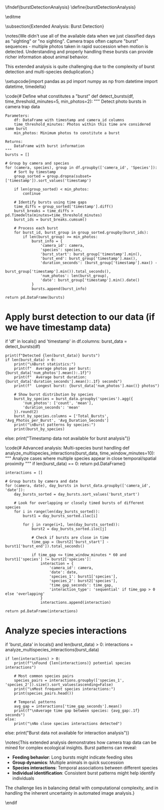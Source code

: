 \ifndef{burstDetectionAnalysis}
\define{burstDetectionAnalysis}

\editme

\subsection{Extended Analysis: Burst Detection}

\notes{We didn't use all of the available data when we just classified days as "sighting" or "no sighting". Camera traps often capture "burst" sequences - multiple photos taken in rapid succession when motion is detected. Understanding and properly handling these bursts can provide richer information about animal behavior.

This extended analysis is quite challenging due to the complexity of burst detection and multi-species deduplication.}

\setupcode{import pandas as pd
import numpy as np
from datetime import datetime, timedelta}

\code{# Define what constitutes a "burst"
def detect_bursts(df, time_threshold_minutes=5, min_photos=2):
    """
    Detect photo bursts in camera trap data
    
    Parameters:
        df: DataFrame with timestamp and camera_id columns
        time_threshold_minutes: Photos within this time are considered same burst
        min_photos: Minimum photos to constitute a burst
    
    Returns:
        DataFrame with burst information
    """
    bursts = []
    
    # Group by camera and species
    for (camera, species), group in df.groupby(['camera_id', 'Species']):
        # Sort by timestamp
        group_sorted = group.dropna(subset=['timestamp']).sort_values('timestamp')
        
        if len(group_sorted) < min_photos:
            continue
            
        # Identify bursts using time gaps
        time_diffs = group_sorted['timestamp'].diff()
        burst_breaks = time_diffs > pd.Timedelta(minutes=time_threshold_minutes)
        burst_ids = burst_breaks.cumsum()
        
        # Process each burst
        for burst_id, burst_group in group_sorted.groupby(burst_ids):
            if len(burst_group) >= min_photos:
                burst_info = {
                    'camera_id': camera,
                    'species': species,
                    'burst_start': burst_group['timestamp'].min(),
                    'burst_end': burst_group['timestamp'].max(),
                    'duration_seconds': (burst_group['timestamp'].max() - 
                                       burst_group['timestamp'].min()).total_seconds(),
                    'num_photos': len(burst_group),
                    'date': burst_group['timestamp'].min().date()
                }
                bursts.append(burst_info)
    
    return pd.DataFrame(bursts)

# Apply burst detection to our data (if we have timestamp data)
if 'df' in locals() and 'timestamp' in df.columns:
    burst_data = detect_bursts(df)
    
    print(f"Detected {len(burst_data)} bursts")
    if len(burst_data) > 0:
        print("\nBurst statistics:")
        print(f"  Average photos per burst: {burst_data['num_photos'].mean():.1f}")
        print(f"  Average burst duration: {burst_data['duration_seconds'].mean():.1f} seconds")
        print(f"  Longest burst: {burst_data['num_photos'].max()} photos")
        
        # Show burst distribution by species
        burst_by_species = burst_data.groupby('species').agg({
            'num_photos': ['count', 'mean'],
            'duration_seconds': 'mean'
        }).round(2)
        burst_by_species.columns = ['Total_Bursts', 'Avg_Photos_per_Burst', 'Avg_Duration_Seconds']
        print("\nBurst patterns by species:")
        print(burst_by_species)
else:
    print("Timestamp data not available for burst analysis")}

\code{# Advanced analysis: Multi-species burst handling
def analyze_multispecies_interactions(burst_data, time_window_minutes=10):
    """
    Analyze cases where multiple species appear in close temporal/spatial proximity
    """
    if len(burst_data) == 0:
        return pd.DataFrame()
    
    interactions = []
    
    # Group bursts by camera and date
    for (camera, date), day_bursts in burst_data.groupby(['camera_id', 'date']):
        day_bursts_sorted = day_bursts.sort_values('burst_start')
        
        # Look for overlapping or closely timed bursts of different species
        for i in range(len(day_bursts_sorted)):
            burst1 = day_bursts_sorted.iloc[i]
            
            for j in range(i+1, len(day_bursts_sorted)):
                burst2 = day_bursts_sorted.iloc[j]
                
                # Check if bursts are close in time
                time_gap = (burst2['burst_start'] - burst1['burst_end']).total_seconds()
                
                if time_gap <= time_window_minutes * 60 and burst1['species'] != burst2['species']:
                    interaction = {
                        'camera_id': camera,
                        'date': date,
                        'species_1': burst1['species'],
                        'species_2': burst2['species'],
                        'time_gap_seconds': time_gap,
                        'interaction_type': 'sequential' if time_gap > 0 else 'overlapping'
                    }
                    interactions.append(interaction)
    
    return pd.DataFrame(interactions)

# Analyze species interactions
if 'burst_data' in locals() and len(burst_data) > 0:
    interactions = analyze_multispecies_interactions(burst_data)
    
    if len(interactions) > 0:
        print(f"\nFound {len(interactions)} potential species interactions")
        
        # Most common species pairs
        species_pairs = interactions.groupby(['species_1', 'species_2']).size().sort_values(ascending=False)
        print("\nMost frequent species interactions:")
        print(species_pairs.head())
        
        # Temporal patterns
        avg_gap = interactions['time_gap_seconds'].mean()
        print(f"\nAverage time gap between species: {avg_gap:.1f} seconds")
    else:
        print("\nNo close species interactions detected")
else:
    print("Burst data not available for interaction analysis")}

\notes{This extended analysis demonstrates how camera trap data can be mined for complex ecological insights. Burst patterns can reveal:

- **Feeding behavior**: Long bursts might indicate feeding sites
- **Group dynamics**: Multiple animals in quick succession
- **Species interactions**: Temporal associations between different species
- **Individual identification**: Consistent burst patterns might help identify individuals

The challenge lies in balancing detail with computational complexity, and in handling the inherent uncertainty in automated image analysis.}

\endif
